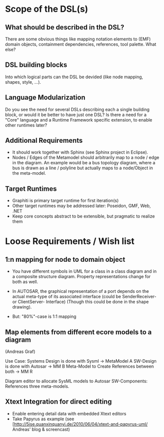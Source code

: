 # Scope of the DSL(s) #

## What should be described in the DSL? ##
There are some obvious things like mapping notation elements to (EMF) domain objects, containment dependencies, references, tool palette. What else?

## DSL building blocks ##
Into which logical parts can the DSL be devided (like node mapping, shapes, style, ...).

## Language Modularization ##
Do you see the need for several DSLs describing each a single building block, or would it be better to have just one DSL?
Is there a need for a "Core" language and a Runtime Framework specific extension, to enable other runtimes later?

## Additional Requirements ##
  * It should work together with Sphinx (see Sphinx project in Eclipse).
  * Nodes / Edges of the Metamodel should arbitrarily map to a node / edge in the diagram. An example would be a bus topology diagram, where a bus is drawn as a line / polyline but actually maps to a node/Object in the meta-model.

## Target Runtimes ##
  * Graphiti is primary target runtime for first iteration(s)
  * Other target runtimes may be addressed later: Poseidon, GMF, Web, .NET
  * Keep core concepts abstract to be extensible, but pragmatic to realize them


# Loose Requirements / Wish list #

## 1:n mapping for node to domain object ##
  * You have different symbols in UML for a class in a class diagram and in a composite structure diagram. Property representations change for both as well.

  * In AUTOSAR, the graphical representation of a port depends on the
actual meta-type of its associated interface (could be SenderReceiver-
or ClientServer- Interface) (Though this could be done in the shape
drawing).

  * But: "80%"-case is 1:1 mapping

## Map elements from different ecore models to a diagram ##
(Andreas Graf)

Use Case:
Systems Design is done with Sysml -> MetaModel A
SW-Design is done with Autosar -> MM B
Meta-Model to Create References between both -> MM R

Diagram editor to allocate SysML models to Autosar SW-Components:
References three meta-models.

## Xtext Integration for direct editing ##
  * Enable entering detail data with embedded Xtext editors
  * Take Papyrus as example (see [http://5ise.quanxinquanyi.de/2010/06/04/xtext-and-papyrus-uml/ Andreas' blog & screencast)